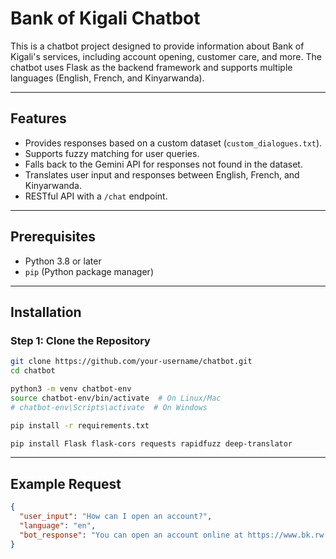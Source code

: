 # Bank of Kigali Chatbot

This is a chatbot project designed to provide information about Bank of Kigali's services, including account opening, customer care, and more. The chatbot uses Flask as the backend framework and supports multiple languages (English, French, and Kinyarwanda).

---

## Features

- Provides responses based on a custom dataset (`custom_dialogues.txt`).
- Supports fuzzy matching for user queries.
- Falls back to the Gemini API for responses not found in the dataset.
- Translates user input and responses between English, French, and Kinyarwanda.
- RESTful API with a `/chat` endpoint.

---

## Prerequisites

- Python 3.8 or later
- `pip` (Python package manager)

---

## Installation

### Step 1: Clone the Repository

```bash
git clone https://github.com/your-username/chatbot.git
cd chatbot

python3 -m venv chatbot-env
source chatbot-env/bin/activate  # On Linux/Mac
# chatbot-env\Scripts\activate  # On Windows

pip install -r requirements.txt

pip install Flask flask-cors requests rapidfuzz deep-translator
```

---

## Example Request

```json
{
  "user_input": "How can I open an account?",
  "language": "en",
  "bot_response": "You can open an account online at https://www.bk.rw or visit any of our branches with your ID and proof of address."
}
```
